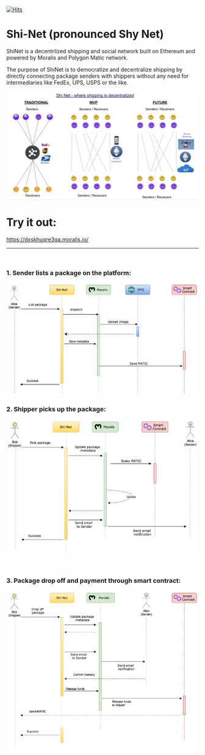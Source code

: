 [![Hits](https://hits.seeyoufarm.com/api/count/incr/badge.svg?url=https://dxskhuqre3qa.moralis.io&count_bg=%2379C83D&title_bg=%23555555&icon=&icon_color=%23E7E7E7&title=hits&edge_flat=false)](https://dxskhuqre3qa.moralis.io/)
# Shi-Net (pronounced Shy Net)

ShiNet is a decentrlized shipping and social network built on Ethereum and powered by Moralis and Polygon Matic network.

The purpose of ShiNet is to democratize and decentralize shipping by directly connecting 
package senders with shippers without any need for intermediaries like FedEx, UPS, USPS or the like.


![Alt text here](src/assets/shinet.png)



# Try it out:

https://dxskhuqre3qa.moralis.io/

-----
<br/>

### 1. Sender lists a package on the platform:



![Alt text here](src/assets/uml/Shinet-Page-1.png)
<br/>

### 2. Shipper picks up the package:


![Alt text here](src/assets/uml/Shinet-Page-2.png)

<br/>

### 3. Package drop off and payment through smart contract:
![Alt text here](src/assets/uml/Shinet-Page-3.png)
